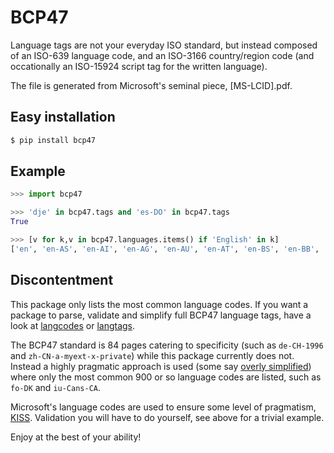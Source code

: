 # BCP47
Language tags are not your everyday ISO standard, but instead composed of an ISO-639 language code, and an ISO-3166 country/region code
(and occationally an ISO-15924 script tag for the written language).

The file is generated from Microsoft's seminal piece, [MS-LCID].pdf.


## Easy installation

```bash
$ pip install bcp47
```


## Example

```python
>>> import bcp47

>>> 'dje' in bcp47.tags and 'es-DO' in bcp47.tags
True

>>> [v for k,v in bcp47.languages.items() if 'English' in k]
['en', 'en-AS', 'en-AI', 'en-AG', 'en-AU', 'en-AT', 'en-BS', 'en-BB', 'en-BE', 'en-BZ', 'en-BM', 'en-BW', 'en-IO', ...]
```


## Discontentment

This package only lists the most common language codes. If you want a package to parse, validate and simplify full BCP47 language tags,
have a look at [langcodes](https://github.com/LuminosoInsight/langcodes) or [langtags](https://github.com/jsommers/langtags).

The BCP47 standard is 84 pages catering to specificity (such as `de-CH-1996` and `zh-CN-a-myext-x-private`) while this package currently
does not. Instead a highly pragmatic approach is used (some say [overly simplified](https://github.com/highfestiva/bcp47.py/issues/2))
where only the most common 900 or so language codes are listed, such as `fo-DK` and `iu-Cans-CA`.

Microsoft's language codes are used to ensure some level of pragmatism, [KISS](https://en.wikipedia.org/wiki/KISS_principle). Validation you
will have to do yourself, see above for a trivial example.

Enjoy at the best of your ability!

